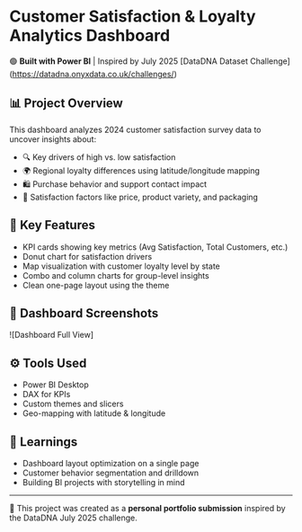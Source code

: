 # Customer Satisfaction & Loyalty Analytics Dashboard

🟢 **Built with Power BI** | Inspired by July 2025 [DataDNA Dataset Challenge]
(https://datadna.onyxdata.co.uk/challenges/)

## 📊 Project Overview
This dashboard analyzes 2024 customer satisfaction survey data to uncover insights about:

- 🔍 Key drivers of high vs. low satisfaction
- 🌍 Regional loyalty differences using latitude/longitude mapping
- 🛍️ Purchase behavior and support contact impact
- 💬 Satisfaction factors like price, product variety, and packaging

## 📌 Key Features
- KPI cards showing key metrics (Avg Satisfaction, Total Customers, etc.)
- Donut chart for satisfaction drivers
- Map visualization with customer loyalty level by state
- Combo and column charts for group-level insights
- Clean one-page layout using the theme

## 📸 Dashboard Screenshots

![Dashboard Full View]

## ⚙️ Tools Used
- Power BI Desktop
- DAX for KPIs
- Custom themes and slicers
- Geo-mapping with latitude & longitude

## 🧠 Learnings
- Dashboard layout optimization on a single page
- Customer behavior segmentation and drilldown
- Building BI projects with storytelling in mind

---

🎯 This project was created as a **personal portfolio submission** inspired by the DataDNA July 2025 challenge.
